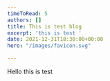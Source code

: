 ```yaml
---
timeToRead: 5
authors: []
title: This is test blog
excerpt: 'this is test '
date: 2021-12-31T18:30:00+00:00
hero: "/images/favicon.svg"

---
```

Hello this is test